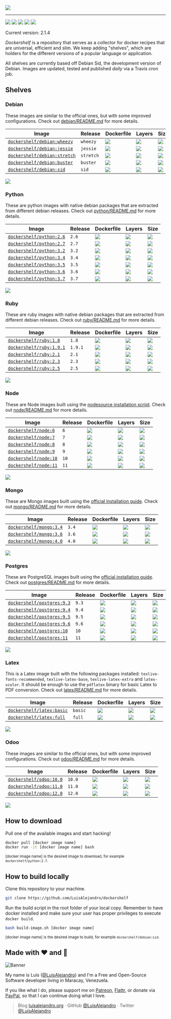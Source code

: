 ![](https://cdn.rawgit.com/LuisAlejandro/dockershelf/master/images/banner.svg)

---

[![](https://img.shields.io/github/release/LuisAlejandro/dockershelf.svg)](https://github.com/LuisAlejandro/dockershelf/releases) [![](https://img.shields.io/travis/LuisAlejandro/dockershelf.svg)](https://travis-ci.org/LuisAlejandro/dockershelf) [![](https://img.shields.io/github/issues-raw/LuisAlejandro/dockershelf/in%20progress.svg?label=in%20progress)](https://github.com/LuisAlejandro/dockershelf/issues?q=is%3Aissue+is%3Aopen+label%3A%22in+progress%22) [![](https://badges.gitter.im/LuisAlejandro/dockershelf.svg)](https://gitter.im/LuisAlejandro/dockershelf) [![](https://cla-assistant.io/readme/badge/LuisAlejandro/dockershelf)](https://cla-assistant.io/LuisAlejandro/dockershelf)

Current version: 2.1.4

*Dockershelf* is a repository that serves as a collector for docker recipes that are universal, efficient and slim. We keep adding "shelves", which are holders for the different versions of a popular language or application.

All shelves are currently based off Debian Sid, the development version of Debian. Images are updated, tested and published *daily* via a Travis cron job.

## Shelves

### Debian

These images are similar to the official ones, but with some improved configurations. Check out [debian/README.md](https://github.com/LuisAlejandro/dockershelf/blob/master/debian/README.md) for more details.

|Image  |Release  |Dockerfile  |Layers  |Size  |
|-------|---------|------------|--------|------|
|[`dockershelf/debian:wheezy`](https://hub.docker.com/r/dockershelf/debian)|`wheezy`|[![](https://img.shields.io/badge/-debian%2Fwheezy%2FDockerfile-blue.svg?colorA=22313f&colorB=4a637b&maxAge=86400&logo=docker)](https://github.com/LuisAlejandro/dockershelf/blob/master/debian/wheezy/Dockerfile)|[![](https://img.shields.io/microbadger/layers/dockershelf/debian/wheezy.svg?colorA=22313f&colorB=4a637b&maxAge=86400)](https://microbadger.com/images/dockershelf/debian:wheezy)|[![](https://img.shields.io/microbadger/image-size/dockershelf/debian/wheezy.svg?colorA=22313f&colorB=4a637b&maxAge=86400)](https://microbadger.com/images/dockershelf/debian:wheezy)|
|[`dockershelf/debian:jessie`](https://hub.docker.com/r/dockershelf/debian)|`jessie`|[![](https://img.shields.io/badge/-debian%2Fjessie%2FDockerfile-blue.svg?colorA=22313f&colorB=4a637b&maxAge=86400&logo=docker)](https://github.com/LuisAlejandro/dockershelf/blob/master/debian/jessie/Dockerfile)|[![](https://img.shields.io/microbadger/layers/dockershelf/debian/jessie.svg?colorA=22313f&colorB=4a637b&maxAge=86400)](https://microbadger.com/images/dockershelf/debian:jessie)|[![](https://img.shields.io/microbadger/image-size/dockershelf/debian/jessie.svg?colorA=22313f&colorB=4a637b&maxAge=86400)](https://microbadger.com/images/dockershelf/debian:jessie)|
|[`dockershelf/debian:stretch`](https://hub.docker.com/r/dockershelf/debian)|`stretch`|[![](https://img.shields.io/badge/-debian%2Fstretch%2FDockerfile-blue.svg?colorA=22313f&colorB=4a637b&maxAge=86400&logo=docker)](https://github.com/LuisAlejandro/dockershelf/blob/master/debian/stretch/Dockerfile)|[![](https://img.shields.io/microbadger/layers/dockershelf/debian/stretch.svg?colorA=22313f&colorB=4a637b&maxAge=86400)](https://microbadger.com/images/dockershelf/debian:stretch)|[![](https://img.shields.io/microbadger/image-size/dockershelf/debian/stretch.svg?colorA=22313f&colorB=4a637b&maxAge=86400)](https://microbadger.com/images/dockershelf/debian:stretch)|
|[`dockershelf/debian:buster`](https://hub.docker.com/r/dockershelf/debian)|`buster`|[![](https://img.shields.io/badge/-debian%2Fbuster%2FDockerfile-blue.svg?colorA=22313f&colorB=4a637b&maxAge=86400&logo=docker)](https://github.com/LuisAlejandro/dockershelf/blob/master/debian/buster/Dockerfile)|[![](https://img.shields.io/microbadger/layers/dockershelf/debian/buster.svg?colorA=22313f&colorB=4a637b&maxAge=86400)](https://microbadger.com/images/dockershelf/debian:buster)|[![](https://img.shields.io/microbadger/image-size/dockershelf/debian/buster.svg?colorA=22313f&colorB=4a637b&maxAge=86400)](https://microbadger.com/images/dockershelf/debian:buster)|
|[`dockershelf/debian:sid`](https://hub.docker.com/r/dockershelf/debian)|`sid`|[![](https://img.shields.io/badge/-debian%2Fsid%2FDockerfile-blue.svg?colorA=22313f&colorB=4a637b&maxAge=86400&logo=docker)](https://github.com/LuisAlejandro/dockershelf/blob/master/debian/sid/Dockerfile)|[![](https://img.shields.io/microbadger/layers/dockershelf/debian/sid.svg?colorA=22313f&colorB=4a637b&maxAge=86400)](https://microbadger.com/images/dockershelf/debian:sid)|[![](https://img.shields.io/microbadger/image-size/dockershelf/debian/sid.svg?colorA=22313f&colorB=4a637b&maxAge=86400)](https://microbadger.com/images/dockershelf/debian:sid)|

![](https://cdn.rawgit.com/LuisAlejandro/dockershelf/master/images/table.svg)

### Python

These are python images with native debian packages that are extracted from different debian releases. Check out [python/README.md](https://github.com/LuisAlejandro/dockershelf/blob/master/python/README.md) for more details.

|Image  |Release  |Dockerfile  |Layers  |Size  |
|-------|---------|------------|--------|------|
|[`dockershelf/python:2.6`](https://hub.docker.com/r/dockershelf/python)|`2.6`|[![](https://img.shields.io/badge/-python%2F2.6%2FDockerfile-blue.svg?colorA=22313f&colorB=4a637b&maxAge=86400&logo=docker)](https://github.com/LuisAlejandro/dockershelf/blob/master/python/2.6/Dockerfile)|[![](https://img.shields.io/microbadger/layers/dockershelf/python/2.6.svg?colorA=22313f&colorB=4a637b&maxAge=86400)](https://microbadger.com/images/dockershelf/python:2.6)|[![](https://img.shields.io/microbadger/image-size/dockershelf/python/2.6.svg?colorA=22313f&colorB=4a637b&maxAge=86400)](https://microbadger.com/images/dockershelf/python:2.6)|
|[`dockershelf/python:2.7`](https://hub.docker.com/r/dockershelf/python)|`2.7`|[![](https://img.shields.io/badge/-python%2F2.7%2FDockerfile-blue.svg?colorA=22313f&colorB=4a637b&maxAge=86400&logo=docker)](https://github.com/LuisAlejandro/dockershelf/blob/master/python/2.7/Dockerfile)|[![](https://img.shields.io/microbadger/layers/dockershelf/python/2.7.svg?colorA=22313f&colorB=4a637b&maxAge=86400)](https://microbadger.com/images/dockershelf/python:2.7)|[![](https://img.shields.io/microbadger/image-size/dockershelf/python/2.7.svg?colorA=22313f&colorB=4a637b&maxAge=86400)](https://microbadger.com/images/dockershelf/python:2.7)|
|[`dockershelf/python:3.2`](https://hub.docker.com/r/dockershelf/python)|`3.2`|[![](https://img.shields.io/badge/-python%2F3.2%2FDockerfile-blue.svg?colorA=22313f&colorB=4a637b&maxAge=86400&logo=docker)](https://github.com/LuisAlejandro/dockershelf/blob/master/python/3.2/Dockerfile)|[![](https://img.shields.io/microbadger/layers/dockershelf/python/3.2.svg?colorA=22313f&colorB=4a637b&maxAge=86400)](https://microbadger.com/images/dockershelf/python:3.2)|[![](https://img.shields.io/microbadger/image-size/dockershelf/python/3.2.svg?colorA=22313f&colorB=4a637b&maxAge=86400)](https://microbadger.com/images/dockershelf/python:3.2)|
|[`dockershelf/python:3.4`](https://hub.docker.com/r/dockershelf/python)|`3.4`|[![](https://img.shields.io/badge/-python%2F3.4%2FDockerfile-blue.svg?colorA=22313f&colorB=4a637b&maxAge=86400&logo=docker)](https://github.com/LuisAlejandro/dockershelf/blob/master/python/3.4/Dockerfile)|[![](https://img.shields.io/microbadger/layers/dockershelf/python/3.4.svg?colorA=22313f&colorB=4a637b&maxAge=86400)](https://microbadger.com/images/dockershelf/python:3.4)|[![](https://img.shields.io/microbadger/image-size/dockershelf/python/3.4.svg?colorA=22313f&colorB=4a637b&maxAge=86400)](https://microbadger.com/images/dockershelf/python:3.4)|
|[`dockershelf/python:3.5`](https://hub.docker.com/r/dockershelf/python)|`3.5`|[![](https://img.shields.io/badge/-python%2F3.5%2FDockerfile-blue.svg?colorA=22313f&colorB=4a637b&maxAge=86400&logo=docker)](https://github.com/LuisAlejandro/dockershelf/blob/master/python/3.5/Dockerfile)|[![](https://img.shields.io/microbadger/layers/dockershelf/python/3.5.svg?colorA=22313f&colorB=4a637b&maxAge=86400)](https://microbadger.com/images/dockershelf/python:3.5)|[![](https://img.shields.io/microbadger/image-size/dockershelf/python/3.5.svg?colorA=22313f&colorB=4a637b&maxAge=86400)](https://microbadger.com/images/dockershelf/python:3.5)|
|[`dockershelf/python:3.6`](https://hub.docker.com/r/dockershelf/python)|`3.6`|[![](https://img.shields.io/badge/-python%2F3.6%2FDockerfile-blue.svg?colorA=22313f&colorB=4a637b&maxAge=86400&logo=docker)](https://github.com/LuisAlejandro/dockershelf/blob/master/python/3.6/Dockerfile)|[![](https://img.shields.io/microbadger/layers/dockershelf/python/3.6.svg?colorA=22313f&colorB=4a637b&maxAge=86400)](https://microbadger.com/images/dockershelf/python:3.6)|[![](https://img.shields.io/microbadger/image-size/dockershelf/python/3.6.svg?colorA=22313f&colorB=4a637b&maxAge=86400)](https://microbadger.com/images/dockershelf/python:3.6)|
|[`dockershelf/python:3.7`](https://hub.docker.com/r/dockershelf/python)|`3.7`|[![](https://img.shields.io/badge/-python%2F3.7%2FDockerfile-blue.svg?colorA=22313f&colorB=4a637b&maxAge=86400&logo=docker)](https://github.com/LuisAlejandro/dockershelf/blob/master/python/3.7/Dockerfile)|[![](https://img.shields.io/microbadger/layers/dockershelf/python/3.7.svg?colorA=22313f&colorB=4a637b&maxAge=86400)](https://microbadger.com/images/dockershelf/python:3.7)|[![](https://img.shields.io/microbadger/image-size/dockershelf/python/3.7.svg?colorA=22313f&colorB=4a637b&maxAge=86400)](https://microbadger.com/images/dockershelf/python:3.7)|

![](https://cdn.rawgit.com/LuisAlejandro/dockershelf/master/images/table.svg)

### Ruby

These are ruby images with native debian packages that are extracted from different debian releases. Check out [ruby/README.md](https://github.com/LuisAlejandro/dockershelf/blob/master/ruby/README.md) for more details.

|Image  |Release  |Dockerfile  |Layers  |Size  |
|-------|---------|------------|--------|------|
|[`dockershelf/ruby:1.8`](https://hub.docker.com/r/dockershelf/ruby)|`1.8`|[![](https://img.shields.io/badge/-ruby%2F1.8%2FDockerfile-blue.svg?colorA=22313f&colorB=4a637b&maxAge=86400&logo=docker)](https://github.com/LuisAlejandro/dockershelf/blob/master/ruby/1.8/Dockerfile)|[![](https://img.shields.io/microbadger/layers/dockershelf/ruby/1.8.svg?colorA=22313f&colorB=4a637b&maxAge=86400)](https://microbadger.com/images/dockershelf/ruby:1.8)|[![](https://img.shields.io/microbadger/image-size/dockershelf/ruby/1.8.svg?colorA=22313f&colorB=4a637b&maxAge=86400)](https://microbadger.com/images/dockershelf/ruby:1.8)|
|[`dockershelf/ruby:1.9.1`](https://hub.docker.com/r/dockershelf/ruby)|`1.9.1`|[![](https://img.shields.io/badge/-ruby%2F1.9.1%2FDockerfile-blue.svg?colorA=22313f&colorB=4a637b&maxAge=86400&logo=docker)](https://github.com/LuisAlejandro/dockershelf/blob/master/ruby/1.9.1/Dockerfile)|[![](https://img.shields.io/microbadger/layers/dockershelf/ruby/1.9.1.svg?colorA=22313f&colorB=4a637b&maxAge=86400)](https://microbadger.com/images/dockershelf/ruby:1.9.1)|[![](https://img.shields.io/microbadger/image-size/dockershelf/ruby/1.9.1.svg?colorA=22313f&colorB=4a637b&maxAge=86400)](https://microbadger.com/images/dockershelf/ruby:1.9.1)|
|[`dockershelf/ruby:2.1`](https://hub.docker.com/r/dockershelf/ruby)|`2.1`|[![](https://img.shields.io/badge/-ruby%2F2.1%2FDockerfile-blue.svg?colorA=22313f&colorB=4a637b&maxAge=86400&logo=docker)](https://github.com/LuisAlejandro/dockershelf/blob/master/ruby/2.1/Dockerfile)|[![](https://img.shields.io/microbadger/layers/dockershelf/ruby/2.1.svg?colorA=22313f&colorB=4a637b&maxAge=86400)](https://microbadger.com/images/dockershelf/ruby:2.1)|[![](https://img.shields.io/microbadger/image-size/dockershelf/ruby/2.1.svg?colorA=22313f&colorB=4a637b&maxAge=86400)](https://microbadger.com/images/dockershelf/ruby:2.1)|
|[`dockershelf/ruby:2.3`](https://hub.docker.com/r/dockershelf/ruby)|`2.3`|[![](https://img.shields.io/badge/-ruby%2F2.3%2FDockerfile-blue.svg?colorA=22313f&colorB=4a637b&maxAge=86400&logo=docker)](https://github.com/LuisAlejandro/dockershelf/blob/master/ruby/2.3/Dockerfile)|[![](https://img.shields.io/microbadger/layers/dockershelf/ruby/2.3.svg?colorA=22313f&colorB=4a637b&maxAge=86400)](https://microbadger.com/images/dockershelf/ruby:2.3)|[![](https://img.shields.io/microbadger/image-size/dockershelf/ruby/2.3.svg?colorA=22313f&colorB=4a637b&maxAge=86400)](https://microbadger.com/images/dockershelf/ruby:2.3)|
|[`dockershelf/ruby:2.5`](https://hub.docker.com/r/dockershelf/ruby)|`2.5`|[![](https://img.shields.io/badge/-ruby%2F2.5%2FDockerfile-blue.svg?colorA=22313f&colorB=4a637b&maxAge=86400&logo=docker)](https://github.com/LuisAlejandro/dockershelf/blob/master/ruby/2.5/Dockerfile)|[![](https://img.shields.io/microbadger/layers/dockershelf/ruby/2.5.svg?colorA=22313f&colorB=4a637b&maxAge=86400)](https://microbadger.com/images/dockershelf/ruby:2.5)|[![](https://img.shields.io/microbadger/image-size/dockershelf/ruby/2.5.svg?colorA=22313f&colorB=4a637b&maxAge=86400)](https://microbadger.com/images/dockershelf/ruby:2.5)|

![](https://cdn.rawgit.com/LuisAlejandro/dockershelf/master/images/table.svg)

### Node

These are Node images built using the [nodesource installation script](https://nodejs.org/en/download/package-manager/#debian-and-ubuntu-based-linux-distributions). Check out [node/README.md](https://github.com/LuisAlejandro/dockershelf/blob/master/node/README.md) for more details.

|Image  |Release  |Dockerfile  |Layers  |Size  |
|-------|---------|------------|--------|------|
|[`dockershelf/node:6`](https://hub.docker.com/r/dockershelf/node)|`6`|[![](https://img.shields.io/badge/-node%2F6%2FDockerfile-blue.svg?colorA=22313f&colorB=4a637b&maxAge=86400&logo=docker)](https://github.com/LuisAlejandro/dockershelf/blob/master/node/6/Dockerfile)|[![](https://img.shields.io/microbadger/layers/dockershelf/node/6.svg?colorA=22313f&colorB=4a637b&maxAge=86400)](https://microbadger.com/images/dockershelf/node:6)|[![](https://img.shields.io/microbadger/image-size/dockershelf/node/6.svg?colorA=22313f&colorB=4a637b&maxAge=86400)](https://microbadger.com/images/dockershelf/node:6)|
|[`dockershelf/node:7`](https://hub.docker.com/r/dockershelf/node)|`7`|[![](https://img.shields.io/badge/-node%2F7%2FDockerfile-blue.svg?colorA=22313f&colorB=4a637b&maxAge=86400&logo=docker)](https://github.com/LuisAlejandro/dockershelf/blob/master/node/7/Dockerfile)|[![](https://img.shields.io/microbadger/layers/dockershelf/node/7.svg?colorA=22313f&colorB=4a637b&maxAge=86400)](https://microbadger.com/images/dockershelf/node:7)|[![](https://img.shields.io/microbadger/image-size/dockershelf/node/7.svg?colorA=22313f&colorB=4a637b&maxAge=86400)](https://microbadger.com/images/dockershelf/node:7)|
|[`dockershelf/node:8`](https://hub.docker.com/r/dockershelf/node)|`8`|[![](https://img.shields.io/badge/-node%2F8%2FDockerfile-blue.svg?colorA=22313f&colorB=4a637b&maxAge=86400&logo=docker)](https://github.com/LuisAlejandro/dockershelf/blob/master/node/8/Dockerfile)|[![](https://img.shields.io/microbadger/layers/dockershelf/node/8.svg?colorA=22313f&colorB=4a637b&maxAge=86400)](https://microbadger.com/images/dockershelf/node:8)|[![](https://img.shields.io/microbadger/image-size/dockershelf/node/8.svg?colorA=22313f&colorB=4a637b&maxAge=86400)](https://microbadger.com/images/dockershelf/node:8)|
|[`dockershelf/node:9`](https://hub.docker.com/r/dockershelf/node)|`9`|[![](https://img.shields.io/badge/-node%2F9%2FDockerfile-blue.svg?colorA=22313f&colorB=4a637b&maxAge=86400&logo=docker)](https://github.com/LuisAlejandro/dockershelf/blob/master/node/9/Dockerfile)|[![](https://img.shields.io/microbadger/layers/dockershelf/node/9.svg?colorA=22313f&colorB=4a637b&maxAge=86400)](https://microbadger.com/images/dockershelf/node:9)|[![](https://img.shields.io/microbadger/image-size/dockershelf/node/9.svg?colorA=22313f&colorB=4a637b&maxAge=86400)](https://microbadger.com/images/dockershelf/node:9)|
|[`dockershelf/node:10`](https://hub.docker.com/r/dockershelf/node)|`10`|[![](https://img.shields.io/badge/-node%2F10%2FDockerfile-blue.svg?colorA=22313f&colorB=4a637b&maxAge=86400&logo=docker)](https://github.com/LuisAlejandro/dockershelf/blob/master/node/10/Dockerfile)|[![](https://img.shields.io/microbadger/layers/dockershelf/node/10.svg?colorA=22313f&colorB=4a637b&maxAge=86400)](https://microbadger.com/images/dockershelf/node:10)|[![](https://img.shields.io/microbadger/image-size/dockershelf/node/10.svg?colorA=22313f&colorB=4a637b&maxAge=86400)](https://microbadger.com/images/dockershelf/node:10)|
|[`dockershelf/node:11`](https://hub.docker.com/r/dockershelf/node)|`11`|[![](https://img.shields.io/badge/-node%2F11%2FDockerfile-blue.svg?colorA=22313f&colorB=4a637b&maxAge=86400&logo=docker)](https://github.com/LuisAlejandro/dockershelf/blob/master/node/11/Dockerfile)|[![](https://img.shields.io/microbadger/layers/dockershelf/node/11.svg?colorA=22313f&colorB=4a637b&maxAge=86400)](https://microbadger.com/images/dockershelf/node:11)|[![](https://img.shields.io/microbadger/image-size/dockershelf/node/11.svg?colorA=22313f&colorB=4a637b&maxAge=86400)](https://microbadger.com/images/dockershelf/node:11)|

![](https://cdn.rawgit.com/LuisAlejandro/dockershelf/master/images/table.svg)

### Mongo

These are Mongo images built using the [official installation guide](https://docs.mongodb.com/manual/tutorial/install-mongodb-on-debian/). Check out [mongo/README.md](https://github.com/LuisAlejandro/dockershelf/blob/master/mongo/README.md) for more details.

|Image  |Release  |Dockerfile  |Layers  |Size  |
|-------|---------|------------|--------|------|
|[`dockershelf/mongo:3.4`](https://hub.docker.com/r/dockershelf/mongo)|`3.4`|[![](https://img.shields.io/badge/-mongo%2F3.4%2FDockerfile-blue.svg?colorA=22313f&colorB=4a637b&maxAge=86400&logo=docker)](https://github.com/LuisAlejandro/dockershelf/blob/master/mongo/3.4/Dockerfile)|[![](https://img.shields.io/microbadger/layers/dockershelf/mongo/3.4.svg?colorA=22313f&colorB=4a637b&maxAge=86400)](https://microbadger.com/images/dockershelf/mongo:3.4)|[![](https://img.shields.io/microbadger/image-size/dockershelf/mongo/3.4.svg?colorA=22313f&colorB=4a637b&maxAge=86400)](https://microbadger.com/images/dockershelf/mongo:3.4)|
|[`dockershelf/mongo:3.6`](https://hub.docker.com/r/dockershelf/mongo)|`3.6`|[![](https://img.shields.io/badge/-mongo%2F3.6%2FDockerfile-blue.svg?colorA=22313f&colorB=4a637b&maxAge=86400&logo=docker)](https://github.com/LuisAlejandro/dockershelf/blob/master/mongo/3.6/Dockerfile)|[![](https://img.shields.io/microbadger/layers/dockershelf/mongo/3.6.svg?colorA=22313f&colorB=4a637b&maxAge=86400)](https://microbadger.com/images/dockershelf/mongo:3.6)|[![](https://img.shields.io/microbadger/image-size/dockershelf/mongo/3.6.svg?colorA=22313f&colorB=4a637b&maxAge=86400)](https://microbadger.com/images/dockershelf/mongo:3.6)|
|[`dockershelf/mongo:4.0`](https://hub.docker.com/r/dockershelf/mongo)|`4.0`|[![](https://img.shields.io/badge/-mongo%2F4.0%2FDockerfile-blue.svg?colorA=22313f&colorB=4a637b&maxAge=86400&logo=docker)](https://github.com/LuisAlejandro/dockershelf/blob/master/mongo/4.0/Dockerfile)|[![](https://img.shields.io/microbadger/layers/dockershelf/mongo/4.0.svg?colorA=22313f&colorB=4a637b&maxAge=86400)](https://microbadger.com/images/dockershelf/mongo:4.0)|[![](https://img.shields.io/microbadger/image-size/dockershelf/mongo/4.0.svg?colorA=22313f&colorB=4a637b&maxAge=86400)](https://microbadger.com/images/dockershelf/mongo:4.0)|

![](https://cdn.rawgit.com/LuisAlejandro/dockershelf/master/images/table.svg)

### Postgres

These are PostgreSQL images built using the [official installation guide](https://www.postgresql.org/download/linux/debian/). Check out [postgres/README.md](https://github.com/LuisAlejandro/dockershelf/blob/master/postgres/README.md) for more details.

|Image  |Release  |Dockerfile  |Layers  |Size  |
|-------|---------|------------|--------|------|
|[`dockershelf/postgres:9.3`](https://hub.docker.com/r/dockershelf/postgres)|`9.3`|[![](https://img.shields.io/badge/-postgres%2F9.3%2FDockerfile-blue.svg?colorA=22313f&colorB=4a637b&maxAge=86400&logo=docker)](https://github.com/LuisAlejandro/dockershelf/blob/master/postgres/9.3/Dockerfile)|[![](https://img.shields.io/microbadger/layers/dockershelf/postgres/9.3.svg?colorA=22313f&colorB=4a637b&maxAge=86400)](https://microbadger.com/images/dockershelf/postgres:9.3)|[![](https://img.shields.io/microbadger/image-size/dockershelf/postgres/9.3.svg?colorA=22313f&colorB=4a637b&maxAge=86400)](https://microbadger.com/images/dockershelf/postgres:9.3)|
|[`dockershelf/postgres:9.4`](https://hub.docker.com/r/dockershelf/postgres)|`9.4`|[![](https://img.shields.io/badge/-postgres%2F9.4%2FDockerfile-blue.svg?colorA=22313f&colorB=4a637b&maxAge=86400&logo=docker)](https://github.com/LuisAlejandro/dockershelf/blob/master/postgres/9.4/Dockerfile)|[![](https://img.shields.io/microbadger/layers/dockershelf/postgres/9.4.svg?colorA=22313f&colorB=4a637b&maxAge=86400)](https://microbadger.com/images/dockershelf/postgres:9.4)|[![](https://img.shields.io/microbadger/image-size/dockershelf/postgres/9.4.svg?colorA=22313f&colorB=4a637b&maxAge=86400)](https://microbadger.com/images/dockershelf/postgres:9.4)|
|[`dockershelf/postgres:9.5`](https://hub.docker.com/r/dockershelf/postgres)|`9.5`|[![](https://img.shields.io/badge/-postgres%2F9.5%2FDockerfile-blue.svg?colorA=22313f&colorB=4a637b&maxAge=86400&logo=docker)](https://github.com/LuisAlejandro/dockershelf/blob/master/postgres/9.5/Dockerfile)|[![](https://img.shields.io/microbadger/layers/dockershelf/postgres/9.5.svg?colorA=22313f&colorB=4a637b&maxAge=86400)](https://microbadger.com/images/dockershelf/postgres:9.5)|[![](https://img.shields.io/microbadger/image-size/dockershelf/postgres/9.5.svg?colorA=22313f&colorB=4a637b&maxAge=86400)](https://microbadger.com/images/dockershelf/postgres:9.5)|
|[`dockershelf/postgres:9.6`](https://hub.docker.com/r/dockershelf/postgres)|`9.6`|[![](https://img.shields.io/badge/-postgres%2F9.6%2FDockerfile-blue.svg?colorA=22313f&colorB=4a637b&maxAge=86400&logo=docker)](https://github.com/LuisAlejandro/dockershelf/blob/master/postgres/9.6/Dockerfile)|[![](https://img.shields.io/microbadger/layers/dockershelf/postgres/9.6.svg?colorA=22313f&colorB=4a637b&maxAge=86400)](https://microbadger.com/images/dockershelf/postgres:9.6)|[![](https://img.shields.io/microbadger/image-size/dockershelf/postgres/9.6.svg?colorA=22313f&colorB=4a637b&maxAge=86400)](https://microbadger.com/images/dockershelf/postgres:9.6)|
|[`dockershelf/postgres:10`](https://hub.docker.com/r/dockershelf/postgres)|`10`|[![](https://img.shields.io/badge/-postgres%2F10%2FDockerfile-blue.svg?colorA=22313f&colorB=4a637b&maxAge=86400&logo=docker)](https://github.com/LuisAlejandro/dockershelf/blob/master/postgres/10/Dockerfile)|[![](https://img.shields.io/microbadger/layers/dockershelf/postgres/10.svg?colorA=22313f&colorB=4a637b&maxAge=86400)](https://microbadger.com/images/dockershelf/postgres:10)|[![](https://img.shields.io/microbadger/image-size/dockershelf/postgres/10.svg?colorA=22313f&colorB=4a637b&maxAge=86400)](https://microbadger.com/images/dockershelf/postgres:10)|
|[`dockershelf/postgres:11`](https://hub.docker.com/r/dockershelf/postgres)|`11`|[![](https://img.shields.io/badge/-postgres%2F11%2FDockerfile-blue.svg?colorA=22313f&colorB=4a637b&maxAge=86400&logo=docker)](https://github.com/LuisAlejandro/dockershelf/blob/master/postgres/11/Dockerfile)|[![](https://img.shields.io/microbadger/layers/dockershelf/postgres/11.svg?colorA=22313f&colorB=4a637b&maxAge=86400)](https://microbadger.com/images/dockershelf/postgres:11)|[![](https://img.shields.io/microbadger/image-size/dockershelf/postgres/11.svg?colorA=22313f&colorB=4a637b&maxAge=86400)](https://microbadger.com/images/dockershelf/postgres:11)|

![](https://cdn.rawgit.com/LuisAlejandro/dockershelf/master/images/table.svg)

### Latex

This is a Latex image built with the following packages installed: `texlive-fonts-recommended`, `texlive-latex-base`, `texlive-latex-extra` and `latex-xcolor`. It should be enough to use the `pdflatex` binary for basic Latex to PDF conversion. Check out [latex/README.md](https://github.com/LuisAlejandro/dockershelf/blob/master/latex/README.md) for more details.

|Image  |Release  |Dockerfile  |Layers  |Size  |
|-------|---------|------------|--------|------|
|[`dockershelf/latex:basic`](https://hub.docker.com/r/dockershelf/latex)|`basic`|[![](https://img.shields.io/badge/-latex%2Fbasic%2FDockerfile-blue.svg?colorA=22313f&colorB=4a637b&maxAge=86400&logo=docker)](https://github.com/LuisAlejandro/dockershelf/blob/master/latex/basic/Dockerfile)|[![](https://img.shields.io/microbadger/layers/dockershelf/latex/basic.svg?colorA=22313f&colorB=4a637b&maxAge=86400)](https://microbadger.com/images/dockershelf/latex:basic)|[![](https://img.shields.io/microbadger/image-size/dockershelf/latex/basic.svg?colorA=22313f&colorB=4a637b&maxAge=86400)](https://microbadger.com/images/dockershelf/latex:basic)|
|[`dockershelf/latex:full`](https://hub.docker.com/r/dockershelf/latex)|`full`|[![](https://img.shields.io/badge/-latex%2Ffull%2FDockerfile-blue.svg?colorA=22313f&colorB=4a637b&maxAge=86400&logo=docker)](https://github.com/LuisAlejandro/dockershelf/blob/master/latex/full/Dockerfile)|[![](https://img.shields.io/microbadger/layers/dockershelf/latex/full.svg?colorA=22313f&colorB=4a637b&maxAge=86400)](https://microbadger.com/images/dockershelf/latex:full)|[![](https://img.shields.io/microbadger/image-size/dockershelf/latex/full.svg?colorA=22313f&colorB=4a637b&maxAge=86400)](https://microbadger.com/images/dockershelf/latex:full)|

![](https://cdn.rawgit.com/LuisAlejandro/dockershelf/master/images/table.svg)

### Odoo

These images are similar to the official ones, but with some improved configurations. Check out [odoo/README.md](https://github.com/LuisAlejandro/dockershelf/blob/master/odoo/README.md) for more details.

|Image  |Release  |Dockerfile  |Layers  |Size  |
|-------|---------|------------|--------|------|
|[`dockershelf/odoo:10.0`](https://hub.docker.com/r/dockershelf/odoo)|`10.0`|[![](https://img.shields.io/badge/-odoo%2F10.0%2FDockerfile-blue.svg?colorA=22313f&colorB=4a637b&maxAge=86400&logo=docker)](https://github.com/LuisAlejandro/dockershelf/blob/master/odoo/10.0/Dockerfile)|[![](https://img.shields.io/microbadger/layers/dockershelf/odoo/10.0.svg?colorA=22313f&colorB=4a637b&maxAge=86400)](https://microbadger.com/images/dockershelf/odoo:10.0)|[![](https://img.shields.io/microbadger/image-size/dockershelf/odoo/10.0.svg?colorA=22313f&colorB=4a637b&maxAge=86400)](https://microbadger.com/images/dockershelf/odoo:10.0)|
|[`dockershelf/odoo:11.0`](https://hub.docker.com/r/dockershelf/odoo)|`11.0`|[![](https://img.shields.io/badge/-odoo%2F11.0%2FDockerfile-blue.svg?colorA=22313f&colorB=4a637b&maxAge=86400&logo=docker)](https://github.com/LuisAlejandro/dockershelf/blob/master/odoo/11.0/Dockerfile)|[![](https://img.shields.io/microbadger/layers/dockershelf/odoo/11.0.svg?colorA=22313f&colorB=4a637b&maxAge=86400)](https://microbadger.com/images/dockershelf/odoo:11.0)|[![](https://img.shields.io/microbadger/image-size/dockershelf/odoo/11.0.svg?colorA=22313f&colorB=4a637b&maxAge=86400)](https://microbadger.com/images/dockershelf/odoo:11.0)|
|[`dockershelf/odoo:12.0`](https://hub.docker.com/r/dockershelf/odoo)|`12.0`|[![](https://img.shields.io/badge/-odoo%2F12.0%2FDockerfile-blue.svg?colorA=22313f&colorB=4a637b&maxAge=86400&logo=docker)](https://github.com/LuisAlejandro/dockershelf/blob/master/odoo/12.0/Dockerfile)|[![](https://img.shields.io/microbadger/layers/dockershelf/odoo/12.0.svg?colorA=22313f&colorB=4a637b&maxAge=86400)](https://microbadger.com/images/dockershelf/odoo:12.0)|[![](https://img.shields.io/microbadger/image-size/dockershelf/odoo/12.0.svg?colorA=22313f&colorB=4a637b&maxAge=86400)](https://microbadger.com/images/dockershelf/odoo:12.0)|

![](https://cdn.rawgit.com/LuisAlejandro/dockershelf/master/images/table.svg)

## How to download

Pull one of the available images and start hacking!

```bash
docker pull [docker image name]
docker run -it [docker image name] bash
```
<sup>[docker image name] is the desired image to download, for example <code>dockershelf/python:2.7</code>.</sup>

## How to build locally

Clone this repository to your machine.

```bash
git clone https://github.com/LuisAlejandro/dockershelf
```

Run the build script in the root folder of your local copy. Remember to have docker installed and make sure your user has proper privileges to execute `docker build`.

```bash
bash build-image.sh [docker image name]
```

<sup>[docker image name] is the desired image to build, for example <code>dockershelf/debian:sid</code>.</sup>

## Made with :heart: and :hamburger:

![Banner](http://huntingbears.com.ve/static/img/site/banner.svg)

My name is Luis ([@LuisAlejandro](https://github.com/LuisAlejandro)) and I'm a Free and Open-Source Software developer living in Maracay, Venezuela.

If you like what I do, please support me on [Patreon](https://www.patreon.com/luisalejandro), [Flattr](https://flattr.com/profile/luisalejandro), or donate via [PayPal](https://www.paypal.me/martinezfaneyth), so that I can continue doing what I love.

> Blog [luisalejandro.org](http://luisalejandro.org) · GitHub [@LuisAlejandro](https://github.com/LuisAlejandro) · Twitter [@LuisAlejandro](https://twitter.com/LuisAlejandro)